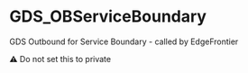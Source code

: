 # GDS_OBServiceBoundary
GDS Outbound for Service Boundary - called by EdgeFrontier

⚠ Do not set this to private
